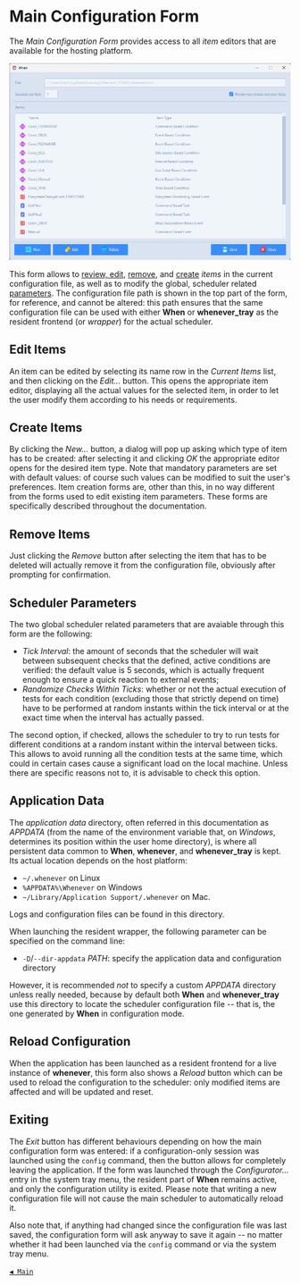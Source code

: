 # Main Configuration Form

The _Main Configuration Form_ provides access to all _item_ editors that are available for the hosting platform.

![MainWindow](graphics/when-config-main.png)

This form allows to [review, edit](#edit-items), [remove](#remove-items), and [create](#create-items) _items_ in the current configuration file, as well as to modify the global, scheduler related [parameters](#scheduler-parameters). The configuration file path is shown in the top part of the form, for reference, and cannot be altered: this path ensures that the same configuration file can be used with either **When** or **whenever_tray** as the resident frontend (or _wrapper_) for the actual scheduler.


## Edit Items

An item can be edited by selecting its name row in the _Current Items_ list, and then clicking on the _Edit..._ button. This opens the appropriate item editor, displaying all the actual values for the selected item, in order to let the user modify them according to his needs or requirements.


## Create Items

By clicking the _New..._ button, a dialog will pop up asking which type of item has to be created: after selecting it and clicking _OK_ the appropriate editor opens for the desired item type. Note that mandatory parameters are set with default values: of course such values can be modified to suit the user's preferences. Item creation forms are, other than this, in no way different from the forms used to edit existing item parameters. These forms are specifically described throughout the documentation.


## Remove Items

Just clicking the _Remove_ button after selecting the item that has to be deleted will actually remove it from the configuration file, obviously after prompting for confirmation.


## Scheduler Parameters

The two global scheduler related parameters that are avaiable through this form are the following:

* _Tick Interval_: the amount of seconds that the scheduler will wait between subsequent checks that the defined, active conditions are verified: the default value is 5 seconds, which is actually frequent enough to ensure a quick reaction to external events;
* _Randomize Checks Within Ticks_: whether or not the actual execution of tests for each condition (excluding those that strictly depend on time) have to be performed at random instants within the tick interval or at the exact time when the interval has actually passed.

The second option, if checked, allows the scheduler to try to run tests for different conditions at a random instant within the interval between ticks. This allows to avoid running all the condition tests at the same time, which could in certain cases cause a significant load on the local machine. Unless there are specific reasons not to, it is advisable to check this option.


## Application Data

The _application data_ directory, often referred in this documentation as _APPDATA_ (from the name of the environment variable that, on _Windows_, determines its position within the user home directory), is where all persistent data common to **When**, **whenever**, and **whenever_tray** is kept. Its actual location depends on the host platform:

* `~/.whenever` on Linux
* `%APPDATA%\Whenever` on Windows
* `~/Library/Application Support/.whenever` on Mac.

Logs and configuration files can be found in this directory.

When launching the resident wrapper, the following parameter can be specified on the command line:

- `-D`/`--dir-appdata` _PATH_: specify the application data and configuration directory

However, it is recommended _not_ to specify a custom _APPDATA_ directory unless really needed, because by default both **When** and **whenever_tray** use this directory to locate the scheduler configuration file -- that is, the one generated by **When** in configuration mode.


## Reload Configuration

When the application has been launched as a resident frontend for a live instance of **whenever**, this form also shows a _Reload_ button which can be used to reload the configuration to the scheduler: only modified items are affected and will be updated and reset.


## Exiting

The _Exit_ button has different behaviours depending on how the main configuration form was entered: if a configuration-only session was launched using the `config` command, then the button allows for completely leaving the application. If the form was launched through the _Configurator..._ entry in the system tray menu, the resident part of **When** remains active, and only the configuration utility is exited. Please note that writing a new configuration file will not cause the main scheduler to automatically reload it.

Also note that, if anything had changed since the configuration file was last saved, the configuration form will ask anyway to save it again -- no matter whether it had been launched via the `config` command or via the system tray menu.


[`◀ Main`](main.md)
